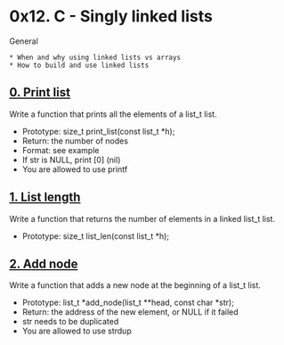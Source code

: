 # 0x12. C - Singly linked lists
General

	* When and why using linked lists vs arrays
	* How to build and use linked lists

## [0. Print list](0-print_list.c "print_list")
Write a function that prints all the elements of a list_t list.

* Prototype: size_t print_list(const list_t *h);
* Return: the number of nodes
* Format: see example
* If str is NULL, print [0] (nil)
* You are allowed to use printf

## [1. List length](1-list_len.c "len")
Write a function that returns the number of elements in a linked list_t list.

* Prototype: size_t list_len(const list_t *h);

## [2. Add node](2-add_node.c "add")
Write a function that adds a new node at the beginning of a list_t list.

* Prototype: list_t *add_node(list_t **head, const char *str);
* Return: the address of the new element, or NULL if it failed
* str needs to be duplicated
* You are allowed to use strdup

